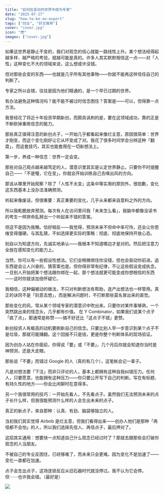 ```yaml
---
title: "如何在变动的世界中成为专家"
date: "2025-07-27"
slug: "how-to-be-an-expert"
tags: ["创业", "好文推荐"]
cover: "cover.jpg"
icon: "😎"
images: ["cover.jpg"]
---
```

如果这世界是静止不变的，我们对观念的信心就能一路线性上升。某个想法经得起越多样、越严格的考验，就越可能是真的。许多人其实默默相信这一点——对「人性」这种变化不大的领域来说，这么想或许没错。



但对那些会变的东西——也就是几乎所有其他事物——你就不能再这样信任自己的判断了。



专家之所以会错，往往是因为他们精通的，是一个早已过期的世界。



有办法避免这种情况吗？能不能不被过时信念困住？答案是——可以，但得靠一点方法。



我曾经花了将近十年投资早期新创，而颇具讽刺的是，要在这领域成功，靠的正是不断砍掉重练信念的能力。



那些真正值得注意的新创点子，一开始几乎都看起来像烂主意，原因很简单：世界才刚变，而这个变化刚好让它从坏变成了对。我花了很多时间学会分辨这种「翻盘」，而这套技巧，其实也能套用在一切新想法上。



第一步，养成一种信念：世界一定会变。



那些对自己观点越来越笃定的人，潜意识里其实是认定世界静止。只要你不时提醒自己——「不是喔，它在变」，你就会开始训练自己去嗅出风的方向。



那该从哪里开始观察？除了「人性不太变」这条中等实用的原则外，很抱歉，变化这东西基本上没办法准确预测。



听起来像废话，但很重要：真正重要的变化，几乎从来都来自意料之外的方向。



所以我乾脆放弃预测。每次有人在访问里问我「未来怎么看」，我脑中都像没读书的考生一样拼命乱掰出一个听起来不错的答案。



但这不是因为我懒。恰好相反——我觉得，预测未来不但命中率可怜，还会让你思维变得僵硬。与其乱猜，不如选择更实际的策略：彻底、彻底地保持开放心态。



别自以为知道方向，先诚实地承认——我根本不知道哪边才是对的。然后把注意力全放在感知变化的能力上。



当然，你可以有一些假设性想法。它们会稍微绑住你没错，但也会驱动你前进。追东西是会让人兴奋的，猜答案也是。但你得非常有纪律，不让这些假设变成执念。
一旦别人开始把某个想法跟你绑在一起，那个想法就更可能变成你想相信的东西——这时你就该加倍怀疑它。



我相信，这种偏被动的做法，不只对判断想法有帮助，连产出想法也一样管用。真正的诀窍不是「刻意去想」，而是解决问题时，不打断那些莫名冒出来的直觉。



那些变化的风，常从某个领域专家的潜意识中吹出来。只要你对某件事够熟，一个突然跳出来的怪念头，几乎都有价值。
在 Y Combinator，如果我们说某个点子「疯了点」，那通常是称赞——搞不好还比「这点子不错」更赞。



新创投资人有极高的动机要刷新自己的信念。只要比别人早一步意识到某个点子不是垃圾，那就可能赚翻。这个回报不只是钱，更是你整个判断体系的现场验证。



因为创办人站在你面前，你得说「要」或「不要」，几个月后你就会知道你当时是神预测，还是大走眼。



那些说「不要」而错过 Google 的人（真的有几个），这笔帐会记一辈子。



凡是对想法要「下注」而非只评论的人，基本上都拥有这种自我纠错压力。任何人，只要愿意，也能拥有这种压力——你只要公开写下自己的判断。写在有标题、有持久性的地方——你会比闲聊时在意得多。



另一个我很常用的技巧：一开始先看人，不先看点子。虽然我们无法预测未来的点子长什么样，但我很能预测什么样的人会生出未来的点子。



真正的新点子，来自那种：认真、有劲、脑袋够独立的人。



当初我们其实觉得 Airbnb 是烂主意，但我们看得出来——创办人他们是那种「再怪都不会怕」的人，所以我们选择先信人、再信点子，最后押对了。



这招其实通用：想要快一点知道自己什么观念已经过时了？那就去跟那些会打破你观念的人当朋友。



不被自己的专业反困住，已经够难了，而未来只会更难。因为变化不是加速了——变化一直都在加速。



点子会生出点子，这场连锁反应从旧石器时代就没停过。我不认为它会停。
但⋯⋯也许我会错。（最好是）




![](https://prod-files-secure.s3.us-west-2.amazonaws.com/112d0858-5090-4d34-a606-b75eb8d65fd2/46476355-9cf3-4e99-9b7a-3531bc426380/1000202064.png?X-Amz-Algorithm=AWS4-HMAC-SHA256&X-Amz-Content-Sha256=UNSIGNED-PAYLOAD&X-Amz-Credential=ASIAZI2LB466ZRDFVPUO%2F20250901%2Fus-west-2%2Fs3%2Faws4_request&X-Amz-Date=20250901T234319Z&X-Amz-Expires=3600&X-Amz-Security-Token=IQoJb3JpZ2luX2VjELf%2F%2F%2F%2F%2F%2F%2F%2F%2F%2FwEaCXVzLXdlc3QtMiJIMEYCIQDNXw7gYaMHcC5CMB6H2im5Ks%2FidCpzz9IHWUE0fZEuAQIhAJCdMA%2FVk1wVvdlJ3BSZ0vpeugSC6pXVA8P8DSue8s6VKv8DCCAQABoMNjM3NDIzMTgzODA1IgzyzxM45MW6ifLuvKQq3AMTW%2FkVXdLN2VPuuFUeIJWXtEkUPtrOci0UVz%2FDdsoqtQHwXZM9qbuVcw556G5tQMiadmAvXNKzt%2BoE3JfA%2FbIA99YvzjvjhaLrdjM7PrWqVjE%2FaGMvW088jBxkxYMtSCMdY4QnwFgSpvzIDDBcnbqOc9CFin23UuzPyMmqwl%2FMkrxWTwK69%2FNL0LX3pdIX96uyZRgVVNn4iZI4QxWqeD1O8reWyrAIwBXSOPfW31kKSQe2cuStXQqdFp%2FjolBH1btlH2KEEbdS6mHEBzONvP%2B7BSLQ0MOogBWDjqfuuJUtVvyRercPvRWOVKPySv2dh18Bx%2FFaSC3hmUtzv7WpqocCuvfcuMIzD2ht6AorbsDryAkVTHbQgGU2I02FtmObp1BjQo1LamCBIdPzlvx5NA81l6B9YmhUOl1s5CD2Hs7bIjcJjuRBXD7n8%2BsNPH9YN715sAzgGqcRK1yMRY2SVPd8giCTUG4Osqfq%2FaYf%2F5ITweqkuRHDOPN4wpM5SwGOEGJpO1xoX%2FvRfdrmdIh9Jousp90oe4bSbb5ngDMI58XLqAGD6u%2FcJNJAwse3Zt7hoxSEhRnggH0rDY6eJECO3JcsBpDJYcweqDY%2FdLliVENzXQlmGYba7nc1QyTRgzD%2BytjFBjqkAe7lrp7qaO1cCd6jEBil3bxJWExnCOgSD%2B0VS8%2FSzEJ1v01Ln683sn9TYE3VdN7YgBEMcU%2F2uQjw9LPMABorRbbVk27Ok1xYYBVToQSIIPMktBEQMOXbnjDKQ5FRmySyPdR6xYgCPVxtUoWS6s3QQoNX5EUpXl%2BXuK77MVnWgOSrcJT2U%2FrU7230vIy90E2ssVUivlUnnEfOnejIhYCWhJtrzVyN&X-Amz-Signature=f1c151ef688f30b9f67d6d61c3771d7e8d2922da53aeb3cba16a0f608528b533&X-Amz-SignedHeaders=host&x-amz-checksum-mode=ENABLED&x-id=GetObject)

